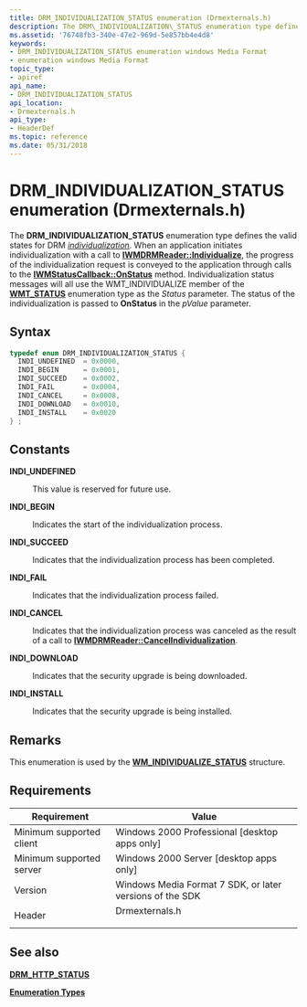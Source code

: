 ```yaml
---
title: DRM_INDIVIDUALIZATION_STATUS enumeration (Drmexternals.h)
description: The DRM\_INDIVIDUALIZATION\_STATUS enumeration type defines the valid states for DRM individualization.
ms.assetid: '76748fb3-340e-47e2-969d-5e857bb4e4d8'
keywords:
- DRM_INDIVIDUALIZATION_STATUS enumeration windows Media Format
- enumeration windows Media Format
topic_type:
- apiref
api_name:
- DRM_INDIVIDUALIZATION_STATUS
api_location:
- Drmexternals.h
api_type:
- HeaderDef
ms.topic: reference
ms.date: 05/31/2018
---
```


# DRM_INDIVIDUALIZATION_STATUS enumeration (Drmexternals.h)

The **DRM\_INDIVIDUALIZATION\_STATUS** enumeration type defines the valid states for DRM [*individualization*](wmformat-glossary.md). When an application initiates individualization with a call to [**IWMDRMReader::Individualize**](/previous-versions/windows/desktop/api/Wmsdkidl/nf-wmsdkidl-iwmdrmreader-individualize), the progress of the individualization request is conveyed to the application through calls to the [**IWMStatusCallback::OnStatus**](/previous-versions/windows/desktop/api/Wmsdkidl/nf-wmsdkidl-iwmstatuscallback-onstatus) method. Individualization status messages will all use the WMT\_INDIVIDUALIZE member of the [**WMT\_STATUS**](/previous-versions/windows/desktop/api/Wmsdkidl/ne-wmsdkidl-wmt_status) enumeration type as the *Status* parameter. The status of the individualization is passed to **OnStatus** in the *pValue* parameter.

## Syntax


```C++
typedef enum DRM_INDIVIDUALIZATION_STATUS { 
  INDI_UNDEFINED  = 0x0000,
  INDI_BEGIN      = 0x0001,
  INDI_SUCCEED    = 0x0002,
  INDI_FAIL       = 0x0004,
  INDI_CANCEL     = 0x0008,
  INDI_DOWNLOAD   = 0x0010,
  INDI_INSTALL    = 0x0020
} ;
```



## Constants

<dl> <dt>

<span id="INDI_UNDEFINED"></span><span id="indi_undefined"></span>**INDI\_UNDEFINED**
</dt> <dd>

This value is reserved for future use.

</dd> <dt>

<span id="INDI_BEGIN"></span><span id="indi_begin"></span>**INDI\_BEGIN**
</dt> <dd>

Indicates the start of the individualization process.

</dd> <dt>

<span id="INDI_SUCCEED"></span><span id="indi_succeed"></span>**INDI\_SUCCEED**
</dt> <dd>

Indicates that the individualization process has been completed.

</dd> <dt>

<span id="INDI_FAIL"></span><span id="indi_fail"></span>**INDI\_FAIL**
</dt> <dd>

Indicates that the individualization process failed.

</dd> <dt>

<span id="INDI_CANCEL"></span><span id="indi_cancel"></span>**INDI\_CANCEL**
</dt> <dd>

Indicates that the individualization process was canceled as the result of a call to [**IWMDRMReader::CancelIndividualization**](/previous-versions/windows/desktop/api/Wmsdkidl/nf-wmsdkidl-iwmdrmreader-cancelindividualization).

</dd> <dt>

<span id="INDI_DOWNLOAD"></span><span id="indi_download"></span>**INDI\_DOWNLOAD**
</dt> <dd>

Indicates that the security upgrade is being downloaded.

</dd> <dt>

<span id="INDI_INSTALL"></span><span id="indi_install"></span>**INDI\_INSTALL**
</dt> <dd>

Indicates that the security upgrade is being installed.

</dd> </dl>

## Remarks

This enumeration is used by the [**WM\_INDIVIDUALIZE\_STATUS**](wm-individualize-status.md) structure.

## Requirements



| Requirement | Value |
|-------------------------------------|-------------------------------------------------------------------------------------------|
| Minimum supported client<br/> | Windows 2000 Professional \[desktop apps only\]<br/>                                |
| Minimum supported server<br/> | Windows 2000 Server \[desktop apps only\]<br/>                                      |
| Version<br/>                  | Windows Media Format 7 SDK, or later versions of the SDK<br/>                       |
| Header<br/>                   | <dl> <dt>Drmexternals.h</dt> </dl> |



## See also

<dl> <dt>

[**DRM\_HTTP\_STATUS**](drm-http-status.md)
</dt> <dt>

[**Enumeration Types**](enumeration-types.md)
</dt> </dl>

 

 





